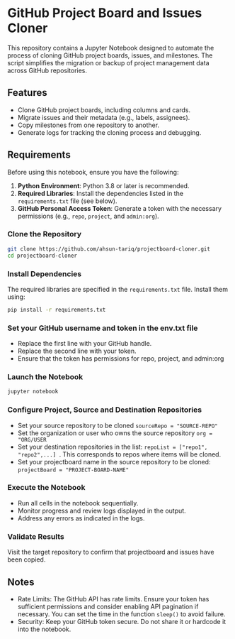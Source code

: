 # GitHub Project Board and Issues Cloner

This repository contains a Jupyter Notebook designed to automate the process of cloning GitHub project boards, issues, and milestones. The script simplifies the migration or backup of project management data across GitHub repositories.

## Features

- Clone GitHub project boards, including columns and cards.
- Migrate issues and their metadata (e.g., labels, assignees).
- Copy milestones from one repository to another.
- Generate logs for tracking the cloning process and debugging.

## Requirements

Before using this notebook, ensure you have the following:

1. **Python Environment**: Python 3.8 or later is recommended.
2. **Required Libraries**: Install the dependencies listed in the `requirements.txt` file (see below).
3. **GitHub Personal Access Token**: Generate a token with the necessary permissions (e.g., `repo`, `project`, and `admin:org`).

### Clone the Repository


```bash
git clone https://github.com/ahsun-tariq/projectboard-cloner.git
cd projectboard-cloner
```

### Install Dependencies

The required libraries are specified in the `requirements.txt` file. Install them using:

```bash
pip install -r requirements.txt
```

### Set your GitHub username and token in the env.txt file
-  Replace the first line with your GitHub handle.
-  Replace the second line with your token.
-  Ensure that the token has permissions for repo, project, and admin:org


### Launch the Notebook
```bash
jupyter notebook
```

### Configure Project, Source and Destination Repositories
- Set your source repository to be cloned ```sourceRepo = "SOURCE-REPO" ```
- Set the organization or user who owns the source repository ```org = "ORG/USER```
- Set your destination repositories in the list: ```repoList = ["repo1", "repo2",...] ```. This corresponds to repos where items will be cloned.
- Set your projectboard name in the source repository to be cloned: ```projectBoard = "PROJECT-BOARD-NAME" ```

### Execute the Notebook
- Run all cells in the notebook sequentially.
- Monitor progress and review logs displayed in the output.
- Address any errors as indicated in the logs.

### Validate Results
Visit the target repository to confirm that projectboard and issues have been copied. 

## Notes
- Rate Limits: The GitHub API has rate limits. Ensure your token has sufficient permissions and consider enabling API pagination if necessary. You can set the time in the function ```sleep()``` to avoid failure.
- Security: Keep your GitHub token secure. Do not share it or hardcode it into the notebook.
